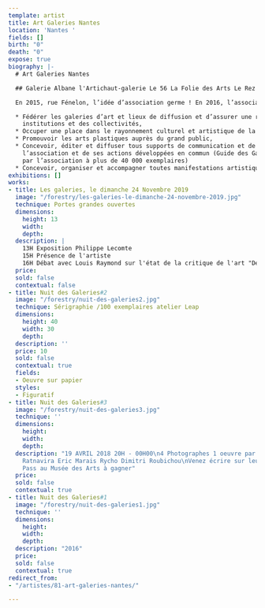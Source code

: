 ```yaml
---
template: artist
title: Art Galeries Nantes
location: 'Nantes '
fields: []
birth: "0"
death: "0"
expose: true
biography: |-
  # Art Galeries Nantes

  ## Galerie Albane l'Artichaut-galerie Le 56 La Folie des Arts Le Rez de Chaussée Agence Artemis Le Triphasé Atelier Prisme

  En 2015, rue Fénelon, l’idée d’association germe ! En 2016, l’association loi 1901 Art Galeries Nantes est créée. Elle fédère alors 14 galeries et lieux de diffusion nantais. A l’actif, de l’association, trois « Nuits des Galeries » - qui se révèleront des succès – lors desquelles chacun a pu se déplacer d’un lieu à l’autre, d’une découverte à l’autre, d’une surprise à l’autre : parce que l’idée avait vu le jour, les galeries ont ouvert la nuit ! En 2020, 9 galeries restent présentes au sein de l’association. Certaines galeries ont disparu du paysage nantais. En effet, une page de cette histoire privée et artistique s’est tournée, par choix personnel et/ou par impératifs économiques. Cependant, la relève est assurée et se profile ainsi une dynamique qui permettra aux artistes d’être toujours représentés et cela dans toutes leurs formes d’expression. Les objectifs d’Art Galeries Nantes sont :

  * Fédérer les galeries d’art et lieux de diffusion et d’assurer une représentativité auprès des
    institutions et des collectivités,
  * Occuper une place dans le rayonnement culturel et artistique de la métropole nantaise,
  * Promouvoir les arts plastiques auprès du grand public,
  * Concevoir, éditer et diffuser tous supports de communication et de promotion de
    l’association et de ses actions développées en commun (Guide des Galeries nantaises édité
    par l’association à plus de 40 000 exemplaires)
  * Concevoir, organiser et accompagner toutes manifestations artistiques collectives.
exhibitions: []
works:
- title: Les galeries, le dimanche 24 Novembre 2019
  image: "/forestry/les-galeries-le-dimanche-24-novembre-2019.jpg"
  technique: Portes grandes ouvertes
  dimensions:
    height: 13
    width: 
    depth: 
  description: |
    13H Exposition Philippe Lecomte
    15H Présence de l'artiste
    16H Débat avec Louis Raymond sur l'état de la critique de l'art "De l'art ou du cochon"
  price: 
  sold: false
  contextual: false
- title: Nuit des Galeries#2
  image: "/forestry/nuit-des-galeries2.jpg"
  technique: Sérigraphie /100 exemplaires atelier Leap
  dimensions:
    height: 40
    width: 30
    depth: 
  description: ''
  price: 10
  sold: false
  contextual: true
  fields:
  - Oeuvre sur papier
  styles:
  - Figuratif
- title: Nuit des Galeries#3
  image: "/forestry/nuit-des-galeries3.jpg"
  technique: ''
  dimensions:
    height: 
    width: 
    depth: 
  description: "19 AVRIL 2018 20H - 00H00\n4 Photographes 1 oeuvre par artiste\nNeil
    Ratnavira Eric Marais Rycho Dimitri Roubichou\nVenez écrire sur leur travail \n4
    Pass au Musée des Arts à gagner"
  price: 
  sold: false
  contextual: true
- title: Nuit des Galeries#1
  image: "/forestry/nuit-des-galeries1.jpg"
  technique: ''
  dimensions:
    height: 
    width: 
    depth: 
  description: "2016"
  price: 
  sold: false
  contextual: true
redirect_from:
- "/artistes/81-art-galeries-nantes/"

---
```

